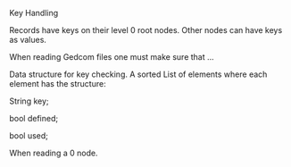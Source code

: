 Key Handling

Records have keys on their level 0 root nodes. Other nodes can have keys as values.

When reading Gedcom files one must make sure that ...



Data structure for key checking. A sorted List of elements where each element has the structure:

String key;

bool defined;

bool used;

When reading a 0 node. 